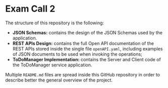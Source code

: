 # Exam Call 2

The structure of this repository is the following:

* **JSON Schemas:** contains the design of the JSON Schemas used by the application.
* **REST APIs Design:** contains the full Open API documentation of the REST APIs stored inside the single file `openAPI.yaml`, including examples of JSON documents to be used when invoking the operations;
* **ToDoManager Implementation:** contains the Server and Client code of the ToDoManager service application.

Multiple `README.md` files are spread inside this GitHub repository in order to describe better the general overview of the project.
